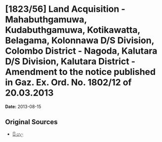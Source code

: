 # [1823/56] Land Acquisition - Mahabuthgamuwa, Kudabuthgamuwa, Kotikawatta, Belagama, Kolonnawa D/S Division, Colombo District - Nagoda, Kalutara D/S Division, Kalutara District - Amendment to the notice published in Gaz. Ex. Ord. No. 1802/12 of 20.03.2013

**Date:** 2013-08-15

## Original Sources

- [සිංහල](https://documents.gov.lk/view/extra-gazettes/2013/8/1823-56_S.pdf)
